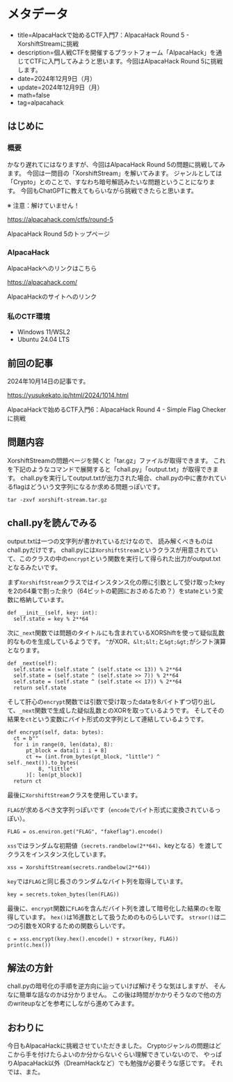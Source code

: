 # メタデータ
- title=AlpacaHackで始めるCTF入門7：AlpacaHack Round 5 - XorshiftStreamに挑戦
- description=個人戦CTFを開催するプラットフォーム「AlpacaHack」を通じてCTFに入門してみようと思います。今回はAlpacaHack Round 5に挑戦します。
- date=2024年12月9日（月）
- update=2024年12月9日（月）
- math=false
- tag=alpacahack

## はじめに

### 概要

かなり遅れてにはなりますが、今回はAlpacaHack Round 5の問題に挑戦してみます。
今回は一問目の「XorshiftStream」を解いてみます。
ジャンルとしては「Crypto」とのことで、すなわち暗号解読みたいな問題ということになります。
今回もChatGPTに教えてもらいながら挑戦できたらと思います。

※ 注意：解けていません！

https://alpacahack.com/ctfs/round-5

AlpacaHack Round 5のトップページ

### AlpacaHack

AlpacaHackへのリンクはこちら

https://alpacahack.com/

AlpacaHackのサイトへのリンク

### 私のCTF環境

- Windows 11/WSL2
- Ubuntu 24.04 LTS

## 前回の記事

2024年10月14日の記事です。

https://yusukekato.jp/html/2024/1014.html

AlpacaHackで始めるCTF入門6：AlpacaHack Round 4 - Simple Flag Checkerに挑戦

## 問題内容
XorshiftStreamの問題ページを開くと「tar.gz」ファイルが取得できます。
これを下記のようなコマンドで展開すると「chall.py」「output.txt」が取得できます。
chall.pyを実行してoutput.txtが出力された場合、chall.pyの中に書かれているflagはどういう文字列になるか求める問題っぽいです。

```
tar -zxvf xorshift-stream.tar.gz
```

## chall.pyを読んでみる
output.txtは一つの文字列が書かれているだけなので、
読み解くべきものはchall.pyだけです。
chall.pyには`XorshiftStream`というクラスが用意されていて、このクラスの中の`encrypt`という関数を実行して得られた出力がoutput.txtとなるみたいです。

まず`XorshiftStream`クラスではインスタンス化の際に引数として受け取ったkeyを2の64乗で割った余り（64ビットの範囲におさめるため？）をstateという変数に格納しています。

```
def __init__(self, key: int):
  self.state = key % 2**64
```

次に`_next`関数では問題のタイトルにも含まれているXORShiftを使って疑似乱数的なものを生成しているようです。
`^`がXOR、`&lt;&lt;`と`&gt;&gt;`がシフト演算となります。

```
def _next(self):
  self.state = (self.state ^ (self.state << 13)) % 2**64
  self.state = (self.state ^ (self.state >> 7)) % 2**64
  self.state = (self.state ^ (self.state << 17)) % 2**64
  return self.state
```

そして肝心の`encrypt`関数では引数で受け取ったdataを8バイトずつ切り出して、`_next`関数で生成した疑似乱数とのXORを取っているようです。
そしてその結果を`ct`という変数にバイト形式の文字列として連結しているようです。

```
def encrypt(self, data: bytes):
  ct = b""
  for i in range(0, len(data), 8):
      pt_block = data[i : i + 8]
      ct += (int.from_bytes(pt_block, "little") ^ self._next()).to_bytes(
          8, "little"
      )[: len(pt_block)]
  return ct
```

最後に`XorshiftStream`クラスを使用しています。

`FLAG`が求めるべき文字列っぽいです（`encode`でバイト形式に変換されているっぽい）。

```
FLAG = os.environ.get("FLAG", "fakeflag").encode()
```

`xss`ではランダムな初期値（`secrets.randbelow(2**64)`、keyとなる）を渡してクラスをインスタンス化しています。

```
xss = XorshiftStream(secrets.randbelow(2**64))
```

`key`では`FLAG`と同じ長さのランダムなバイト列を取得しています。

```
key = secrets.token_bytes(len(FLAG))
```

最後に、`encrypt`関数に`FLAG`を含んだバイト列を渡して暗号化した結果の`c`を取得しています。
`hex()`は16進数として扱うためのものらしいです。
`strxor()`は二つの引数をXORするための関数らしいです。

```
c = xss.encrypt(key.hex().encode() + strxor(key, FLAG))
print(c.hex())
```

## 解法の方針

chall.pyの暗号化の手順を逆方向に辿っていけば解けそうな気はしますが、
そんなに簡単な話なのかは分かりません。
この後は時間がかかりそうなので他の方のwriteupなどを参考にしながら進めてみます。

## おわりに
今日もAlpacaHackに挑戦させていただきました。
Cryptoジャンルの問題はどこから手を付けたらよいのか分からないぐらい理解できていないので、
やっぱりAlpacaHack以外（DreamHackなど）でも勉強が必要そうな感じです。
それでは、また。
